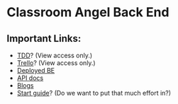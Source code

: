 # Classroom Angel Back End

## Important Links:

- [TDD]()? (View access only.)
- [Trello]()? (View access only.)
- [Deployed BE](https://classroom-angel-development.herokuapp.com/)
- [API docs](https://github.com/classroom-angel/labs11_prop_mngmt-BE/blob/development/documentation.md)
- [Blogs](https://github.com/classroom-angel/blogs)
- [Start guide]()? (Do we want to put that much effort in?)
